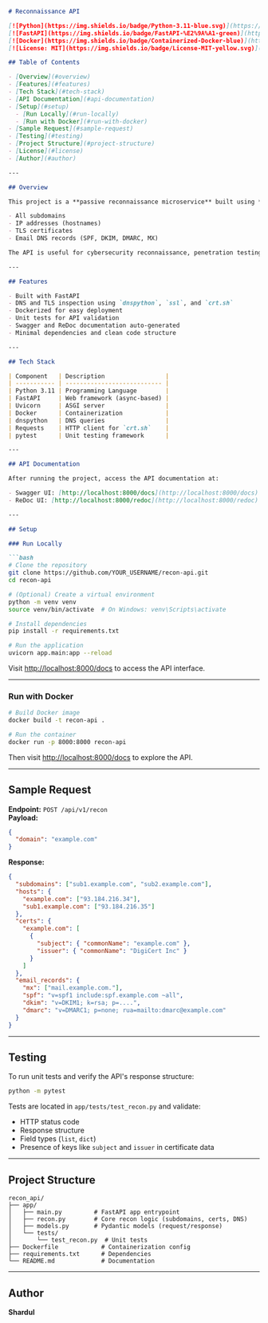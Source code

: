 ```markdown
# Reconnaissance API

[![Python](https://img.shields.io/badge/Python-3.11-blue.svg)](https://www.python.org/)
[![FastAPI](https://img.shields.io/badge/FastAPI-%E2%9A%A1-green)](https://fastapi.tiangolo.com/)
[![Docker](https://img.shields.io/badge/Containerized-Docker-blue)](https://www.docker.com/)
[![License: MIT](https://img.shields.io/badge/License-MIT-yellow.svg)](LICENSE)

## Table of Contents

- [Overview](#overview)
- [Features](#features)
- [Tech Stack](#tech-stack)
- [API Documentation](#api-documentation)
- [Setup](#setup)
  - [Run Locally](#run-locally)
  - [Run with Docker](#run-with-docker)
- [Sample Request](#sample-request)
- [Testing](#testing)
- [Project Structure](#project-structure)
- [License](#license)
- [Author](#author)

---

## Overview

This project is a **passive reconnaissance microservice** built using **FastAPI**. Given a domain name, it gathers:

- All subdomains
- IP addresses (hostnames)
- TLS certificates
- Email DNS records (SPF, DKIM, DMARC, MX)

The API is useful for cybersecurity reconnaissance, penetration testing setups, or automated domain analysis.

---

## Features

- Built with FastAPI
- DNS and TLS inspection using `dnspython`, `ssl`, and `crt.sh`
- Dockerized for easy deployment
- Unit tests for API validation
- Swagger and ReDoc documentation auto-generated
- Minimal dependencies and clean code structure

---

## Tech Stack

| Component   | Description                 |
| ----------- | --------------------------- |
| Python 3.11 | Programming Language        |
| FastAPI     | Web framework (async-based) |
| Uvicorn     | ASGI server                 |
| Docker      | Containerization            |
| dnspython   | DNS queries                 |
| Requests    | HTTP client for `crt.sh`    |
| pytest      | Unit testing framework      |

---

## API Documentation

After running the project, access the API documentation at:

- Swagger UI: [http://localhost:8000/docs](http://localhost:8000/docs)
- ReDoc UI: [http://localhost:8000/redoc](http://localhost:8000/redoc)

---

## Setup

### Run Locally

```bash
# Clone the repository
git clone https://github.com/YOUR_USERNAME/recon-api.git
cd recon-api

# (Optional) Create a virtual environment
python -m venv venv
source venv/bin/activate  # On Windows: venv\Scripts\activate

# Install dependencies
pip install -r requirements.txt

# Run the application
uvicorn app.main:app --reload
```

Visit [http://localhost:8000/docs](http://localhost:8000/docs) to access the API interface.

---

### Run with Docker

```bash
# Build Docker image
docker build -t recon-api .

# Run the container
docker run -p 8000:8000 recon-api
```

Then visit [http://localhost:8000/docs](http://localhost:8000/docs) to explore the API.

---

## Sample Request

**Endpoint:** `POST /api/v1/recon`  
**Payload:**

```json
{
  "domain": "example.com"
}
```

**Response:**

```json
{
  "subdomains": ["sub1.example.com", "sub2.example.com"],
  "hosts": {
    "example.com": ["93.184.216.34"],
    "sub1.example.com": ["93.184.216.35"]
  },
  "certs": {
    "example.com": [
      {
        "subject": { "commonName": "example.com" },
        "issuer": { "commonName": "DigiCert Inc" }
      }
    ]
  },
  "email_records": {
    "mx": ["mail.example.com."],
    "spf": "v=spf1 include:spf.example.com ~all",
    "dkim": "v=DKIM1; k=rsa; p=....",
    "dmarc": "v=DMARC1; p=none; rua=mailto:dmarc@example.com"
  }
}
```

---

## Testing

To run unit tests and verify the API's response structure:

```bash
python -m pytest
```

Tests are located in `app/tests/test_recon.py` and validate:

- HTTP status code
- Response structure
- Field types (`list`, `dict`)
- Presence of keys like `subject` and `issuer` in certificate data

---

## Project Structure

```
recon_api/
├── app/
│   ├── main.py         # FastAPI app entrypoint
│   ├── recon.py        # Core recon logic (subdomains, certs, DNS)
│   ├── models.py       # Pydantic models (request/response)
│   └── tests/
│       └── test_recon.py  # Unit tests
├── Dockerfile            # Containerization config
├── requirements.txt      # Dependencies
└── README.md             # Documentation
```

---

## Author

**Shardul**
```

